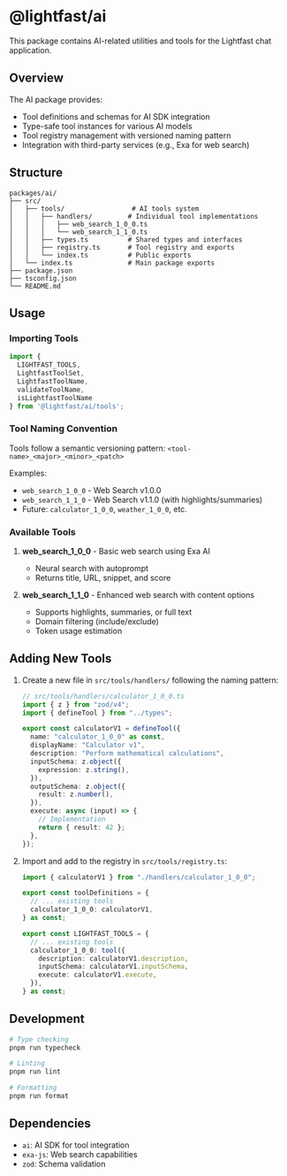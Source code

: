# @lightfast/ai

This package contains AI-related utilities and tools for the Lightfast chat application.

## Overview

The AI package provides:
- Tool definitions and schemas for AI SDK integration
- Type-safe tool instances for various AI models
- Tool registry management with versioned naming pattern
- Integration with third-party services (e.g., Exa for web search)

## Structure

```
packages/ai/
├── src/
│   ├── tools/                 # AI tools system
│   │   ├── handlers/         # Individual tool implementations
│   │   │   ├── web_search_1_0_0.ts
│   │   │   └── web_search_1_1_0.ts
│   │   ├── types.ts          # Shared types and interfaces
│   │   ├── registry.ts       # Tool registry and exports
│   │   └── index.ts          # Public exports
│   └── index.ts              # Main package exports
├── package.json
├── tsconfig.json
└── README.md
```

## Usage

### Importing Tools

```typescript
import { 
  LIGHTFAST_TOOLS,
  LightfastToolSet,
  LightfastToolName,
  validateToolName,
  isLightfastToolName
} from '@lightfast/ai/tools';
```

### Tool Naming Convention

Tools follow a semantic versioning pattern: `<tool-name>_<major>_<minor>_<patch>`

Examples:
- `web_search_1_0_0` - Web Search v1.0.0
- `web_search_1_1_0` - Web Search v1.1.0 (with highlights/summaries)
- Future: `calculator_1_0_0`, `weather_1_0_0`, etc.

### Available Tools

1. **web_search_1_0_0** - Basic web search using Exa AI
   - Neural search with autoprompt
   - Returns title, URL, snippet, and score

2. **web_search_1_1_0** - Enhanced web search with content options
   - Supports highlights, summaries, or full text
   - Domain filtering (include/exclude)
   - Token usage estimation

## Adding New Tools

1. Create a new file in `src/tools/handlers/` following the naming pattern:
   ```typescript
   // src/tools/handlers/calculator_1_0_0.ts
   import { z } from "zod/v4";
   import { defineTool } from "../types";

   export const calculatorV1 = defineTool({
     name: "calculator_1_0_0" as const,
     displayName: "Calculator v1",
     description: "Perform mathematical calculations",
     inputSchema: z.object({
       expression: z.string(),
     }),
     outputSchema: z.object({
       result: z.number(),
     }),
     execute: async (input) => {
       // Implementation
       return { result: 42 };
     },
   });
   ```

2. Import and add to the registry in `src/tools/registry.ts`:
   ```typescript
   import { calculatorV1 } from "./handlers/calculator_1_0_0";

   export const toolDefinitions = {
     // ... existing tools
     calculator_1_0_0: calculatorV1,
   } as const;

   export const LIGHTFAST_TOOLS = {
     // ... existing tools
     calculator_1_0_0: tool({
       description: calculatorV1.description,
       inputSchema: calculatorV1.inputSchema,
       execute: calculatorV1.execute,
     }),
   } as const;
   ```

## Development

```bash
# Type checking
pnpm run typecheck

# Linting
pnpm run lint

# Formatting
pnpm run format
```

## Dependencies

- `ai`: AI SDK for tool integration
- `exa-js`: Web search capabilities
- `zod`: Schema validation